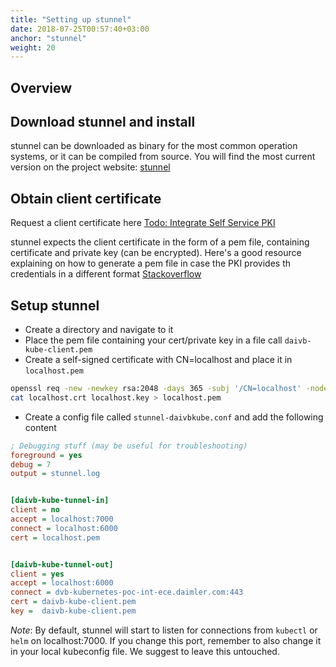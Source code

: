 ```yaml
---
title: "Setting up stunnel"
date: 2018-07-25T00:57:40+03:00
anchor: "stunnel"
weight: 20
---
```


## Overview

## Download stunnel and install

stunnel can be downloaded as binary for the most common operation systems, or it can be compiled from source. You will find the most current version on the project website: [stunnel](https://www.stunnel.org/)

## Obtain client certificate

Request a client certificate here [Todo: Integrate Self Service PKI](https://does.not.exist.yet)

stunnel expects the client certificate in the form of a pem file, containing certificate and private key (can be encrypted). Here's a good resource explaining on how to generate a pem file in case the PKI provides th credentials in a different format [Stackoverflow](https://stackoverflow.com/questions/9497719/extract-public-private-key-from-pkcs12-file-for-later-use-in-ssh-pk-authenticati) 

## Setup stunnel

- Create a directory and navigate to it
- Place the pem file containing your cert/private key in a file call `daivb-kube-client.pem`
- Create a self-signed certificate with CN=localhost and place it in `localhost.pem`
```bash
openssl req -new -newkey rsa:2048 -days 365 -subj '/CN=localhost' -nodes -x509 -keyout localhost.key -out localhost.crt
cat localhost.crt localhost.key > localhost.pem
```
- Create a config file called `stunnel-daivbkube.conf` and add the following content
```ini
; Debugging stuff (may be useful for troubleshooting)
foreground = yes
debug = 7
output = stunnel.log


[daivb-kube-tunnel-in]
client = no
accept = localhost:7000
connect = localhost:6000
cert = localhost.pem


[daivb-kube-tunnel-out]
client = yes
accept = localhost:6000
connect = dvb-kubernetes-poc-int-ece.daimler.com:443
cert = daivb-kube-client.pem
key =  daivb-kube-client.pem
```

*Note*: By default, stunnel will start to listen for connections from `kubectl` or `helm` on localhost:7000. If you change this port, remember to also change it in your local kubeconfig file. We suggest to leave this untouched. 
 